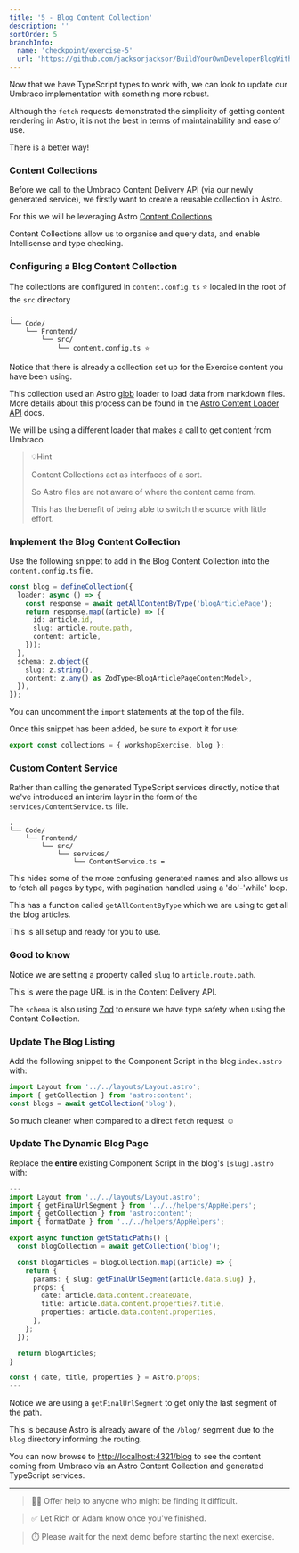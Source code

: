 ```yaml
---
title: '5 - Blog Content Collection'
description: ''
sortOrder: 5
branchInfo:
  name: 'checkpoint/exercise-5'
  url: 'https://github.com/jacksorjacksor/BuildYourOwnDeveloperBlogWithUmbraco15AndAstro/tree/checkpoint/start'
---
```


Now that we have TypeScript types to work with, we can look to update our Umbraco implementation with something more robust.

Although the `fetch` requests demonstrated the simplicity of getting content rendering in Astro, it is not the best in terms of maintainability and ease of use.

There is a better way!

### Content Collections

Before we call to the Umbraco Content Delivery API (via our newly generated service), we firstly want to create a reusable collection in Astro.

For this we will be leveraging Astro [Content Collections](https://docs.astro.build/en/guides/content-collections/)

Content Collections allow us to organise and query data, and enable Intellisense and type checking.

### Configuring a Blog Content Collection

The collections are configured in `content.config.ts` ⭐ localed in the root of the `src` directory

```
.
└── Code/
    └── Frontend/
        └── src/
            └── content.config.ts ⭐
```

Notice that there is already a collection set up for the Exercise content you have been using.

This collection used an Astro [glob](https://docs.astro.build/en/reference/content-loader-reference/#glob-loader) loader to load data from markdown files. More details about this process can be found in the [Astro Content Loader API](https://docs.astro.build/en/reference/content-loader-reference/) docs.

We will be using a different loader that makes a call to get content from Umbraco.

> 💡Hint
>
> Content Collections act as interfaces of a sort.
>
> So Astro files are not aware of where the content came from.
>
> This has the benefit of being able to switch the source with little effort.

### Implement the Blog Content Collection

Use the following snippet to add in the Blog Content Collection into the `content.config.ts` file.

```ts title=./Code/Frontend/src/content.config.ts
const blog = defineCollection({
  loader: async () => {
    const response = await getAllContentByType('blogArticlePage');
    return response.map((article) => ({
      id: article.id,
      slug: article.route.path,
      content: article,
    }));
  },
  schema: z.object({
    slug: z.string(),
    content: z.any() as ZodType<BlogArticlePageContentModel>,
  }),
});
```

You can uncomment the `import` statements at the top of the file.

Once this snippet has been added, be sure to export it for use:

```ts title=.Code/Frontend/src/content.config.ts ins="blog"
export const collections = { workshopExercise, blog };
```

### Custom Content Service

Rather than calling the generated TypeScript services directly, notice that we've introduced an interim layer in the form of the `services/ContentService.ts` file.

```
.
└── Code/
    └── Frontend/
        └── src/
            └── services/
                └── ContentService.ts ⬅️
```

This hides some of the more confusing generated names and also allows us to fetch all pages by type, with pagination handled using a 'do'-'while' loop.

This has a function called `getAllContentByType` which we are using to get all the blog articles.

This is all setup and ready for you to use.

### Good to know

Notice we are setting a property called `slug` to `article.route.path`.

This is were the page URL is in the Content Delivery API.

The `schema` is also using [Zod](https://zod.dev/) to ensure we have type safety when using the Content Collection.

### Update The Blog Listing

Add the following snippet to the Component Script in the blog `index.astro` with:

```ts title=./Code/Frontend/src/pages/blog/index.astro
import Layout from '../../layouts/Layout.astro';
import { getCollection } from 'astro:content';
const blogs = await getCollection('blog');
```

So much cleaner when compared to a direct `fetch` request ☺️

### Update The Dynamic Blog Page

Replace the **entire** existing Component Script in the blog's `[slug].astro` with:

```ts title=./Code/Frontend/src/pages/blog/[slug].astro
---
import Layout from '../../layouts/Layout.astro';
import { getFinalUrlSegment } from '../../helpers/AppHelpers';
import { getCollection } from 'astro:content';
import { formatDate } from '../../helpers/AppHelpers';

export async function getStaticPaths() {
  const blogCollection = await getCollection('blog');

  const blogArticles = blogCollection.map((article) => {
    return {
      params: { slug: getFinalUrlSegment(article.data.slug) },
      props: {
        date: article.data.content.createDate,
        title: article.data.content.properties?.title,
        properties: article.data.content.properties,
      },
    };
  });

  return blogArticles;
}

const { date, title, properties } = Astro.props;
---
```

Notice we are using a `getFinalUrlSegment` to get only the last segment of the path.

This is because Astro is already aware of the `/blog/` segment due to the `blog` directory informing the routing.

You can now browse to [http://localhost:4321/blog](http://localhost:4321/blog) to see the content coming from Umbraco via an Astro Content Collection and generated TypeScript services.

---

> 💁‍♀️ Offer help to anyone who might be finding it difficult.

> ✅ Let Rich or Adam know once you've finished.

> ⏱️ Please wait for the next demo before starting the next exercise.

